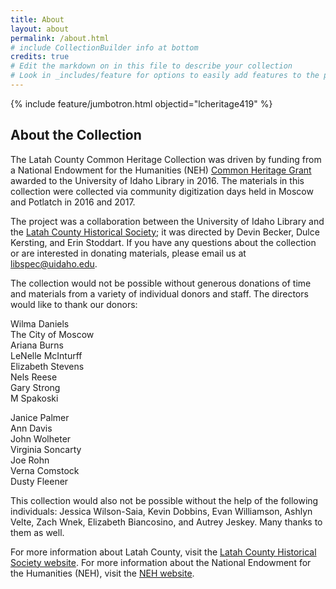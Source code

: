 ```yaml
---
title: About
layout: about
permalink: /about.html
# include CollectionBuilder info at bottom
credits: true
# Edit the markdown on in this file to describe your collection
# Look in _includes/feature for options to easily add features to the page
---
```


{% include feature/jumbotron.html objectid="lcheritage419" %} 

## About the Collection

The Latah County Common Heritage Collection was driven by funding from a National Endowment for the Humanities (NEH) [Common Heritage Grant](https://www.neh.gov/news/press-release/2015-04-20#:~:text=The%20National%20Endowment%20for%20the%20Humanities%20(NEH)%20today%20announced%20a,wider%20public%20and%20for%20posterity.) awarded to the University of Idaho Library in 2016. 
The materials in this collection were collected via community digitization days held in Moscow and Potlatch in 2016 and 2017.

The project was a collaboration between the University of Idaho Library and the [Latah County Historical Society](https://www.latahcountyhistoricalsociety.org/); it was directed by Devin Becker, Dulce Kersting, and Erin Stoddart.
If you have any questions about the collection or are interested in donating materials, please email us at [libspec@uidaho.edu](mailto:libspec@uidaho.edu).

The collection would not be possible without generous donations of time and materials from a variety of individual donors and staff. 
The directors would like to thank our donors: 

<div class="row justify-content-center">
<div class="col-md-3">
<p class="text-center" markdown="1">
Wilma Daniels<br> The City of Moscow<br> Ariana Burns<br> LeNelle McInturff<br> Elizabeth Stevens<br> Nels Reese<br>  Gary Strong<br> M Spakoski
</p>
</div>
<div class="col-md-3">
<p class="text-center" markdown="1">
Janice Palmer<br> Ann Davis<br> John Wolheter<br> Virginia Soncarty<br> Joe Rohn<br> Verna Comstock <br> Dusty Fleener
</p>
</div>
</div>

This collection would also not be possible without the help of the following individuals: Jessica Wilson-Saia, Kevin Dobbins, Evan Williamson, Ashlyn Velte, Zach Wnek, Elizabeth Biancosino, and Autrey Jeskey. 
Many thanks to them as well.

For more information about Latah County, visit the [Latah County Historical Society website](https://www.latahcountyhistoricalsociety.org/).
For more information about the National Endowment for the Humanities (NEH), visit the [NEH website](https://www.neh.gov/).
